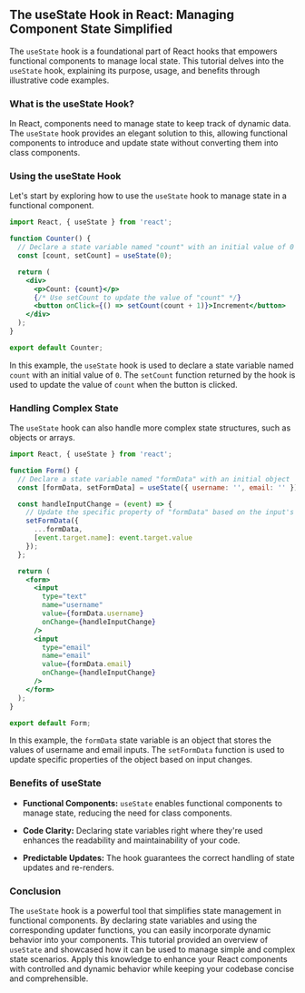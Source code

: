 ## The useState Hook in React: Managing Component State Simplified

The `useState` hook is a foundational part of React hooks that empowers functional components to manage local state. This tutorial delves into the `useState` hook, explaining its purpose, usage, and benefits through illustrative code examples.

### What is the useState Hook?

In React, components need to manage state to keep track of dynamic data. The `useState` hook provides an elegant solution to this, allowing functional components to introduce and update state without converting them into class components.

### Using the useState Hook

Let's start by exploring how to use the `useState` hook to manage state in a functional component.

```jsx
import React, { useState } from 'react';

function Counter() {
  // Declare a state variable named "count" with an initial value of 0
  const [count, setCount] = useState(0);

  return (
    <div>
      <p>Count: {count}</p>
      {/* Use setCount to update the value of "count" */}
      <button onClick={() => setCount(count + 1)}>Increment</button>
    </div>
  );
}

export default Counter;
```

In this example, the `useState` hook is used to declare a state variable named `count` with an initial value of `0`. The `setCount` function returned by the hook is used to update the value of `count` when the button is clicked.

### Handling Complex State

The `useState` hook can also handle more complex state structures, such as objects or arrays.

```jsx
import React, { useState } from 'react';

function Form() {
  // Declare a state variable named "formData" with an initial object
  const [formData, setFormData] = useState({ username: '', email: '' });

  const handleInputChange = (event) => {
    // Update the specific property of "formData" based on the input's name attribute
    setFormData({
      ...formData,
      [event.target.name]: event.target.value
    });
  };

  return (
    <form>
      <input
        type="text"
        name="username"
        value={formData.username}
        onChange={handleInputChange}
      />
      <input
        type="email"
        name="email"
        value={formData.email}
        onChange={handleInputChange}
      />
    </form>
  );
}

export default Form;
```

In this example, the `formData` state variable is an object that stores the values of username and email inputs. The `setFormData` function is used to update specific properties of the object based on input changes.

### Benefits of useState

- **Functional Components:** `useState` enables functional components to manage state, reducing the need for class components.

- **Code Clarity:** Declaring state variables right where they're used enhances the readability and maintainability of your code.

- **Predictable Updates:** The hook guarantees the correct handling of state updates and re-renders.

### Conclusion

The `useState` hook is a powerful tool that simplifies state management in functional components. By declaring state variables and using the corresponding updater functions, you can easily incorporate dynamic behavior into your components. This tutorial provided an overview of `useState` and showcased how it can be used to manage simple and complex state scenarios. Apply this knowledge to enhance your React components with controlled and dynamic behavior while keeping your codebase concise and comprehensible.